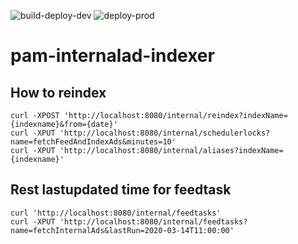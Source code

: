 ![build-deploy-dev](https://github.com/navikt/pam-internalad-indexer/workflows/build-deploy-dev/badge.svg)
![deploy-prod](https://github.com/navikt/pam-internalad-indexer/workflows/deploy-prod/badge.svg)
# pam-internalad-indexer

## How to reindex

```
curl -XPOST 'http://localhost:8080/internal/reindex?indexName={indexname}&from={date}'
curl -XPUT 'http://localhost:8080/internal/schedulerlocks?name=fetchFeedAndIndexAds&minutes=10'
curl -XPUT 'http://localhost:8080/internal/aliases?indexName={indexname}'
```

## Rest lastupdated time for feedtask

```
curl 'http://localhost:8080/internal/feedtasks'
curl -XPUT 'http://localhost:8080/internal/feedtasks?name=fetchInternalAds&lastRun=2020-03-14T11:00:00'

```


